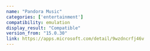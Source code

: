 ```yaml
---
name: "Pandora Music"
categories: ['entertainment']
compatibility: emulation
display_result: "Compatible"
version_from: "15.0.30"
link: https://apps.microsoft.com/detail/9wzdncrfj46v
---
```



